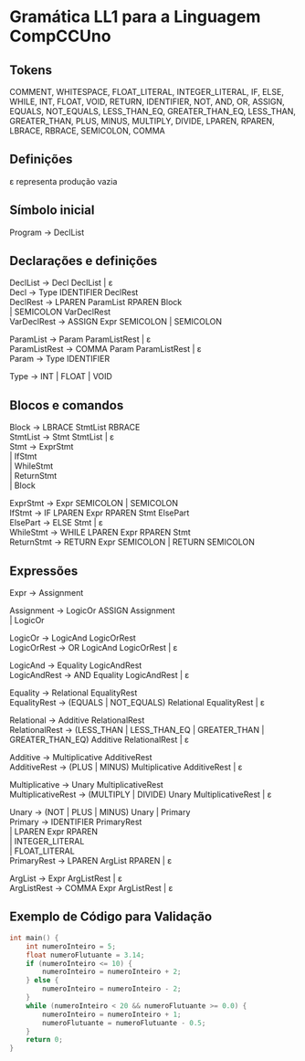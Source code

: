 # Gramática LL1 para a Linguagem CompCCUno

## Tokens
COMMENT, WHITESPACE, FLOAT_LITERAL, INTEGER_LITERAL, IF, ELSE, WHILE, INT, FLOAT, VOID, RETURN, IDENTIFIER, NOT, AND, OR, ASSIGN, EQUALS, NOT_EQUALS, LESS_THAN_EQ, GREATER_THAN_EQ, LESS_THAN, GREATER_THAN, PLUS, MINUS, MULTIPLY, DIVIDE, LPAREN, RPAREN, LBRACE, RBRACE, SEMICOLON, COMMA

## Definições
ε representa produção vazia

## Símbolo inicial
Program → DeclList

## Declarações e definições
DeclList → Decl DeclList | ε  
Decl → Type IDENTIFIER DeclRest  
DeclRest → LPAREN ParamList RPAREN Block  
           | SEMICOLON VarDeclRest  
VarDeclRest → ASSIGN Expr SEMICOLON | SEMICOLON  

ParamList → Param ParamListRest | ε  
ParamListRest → COMMA Param ParamListRest | ε  
Param → Type IDENTIFIER  

Type → INT | FLOAT | VOID  

## Blocos e comandos
Block → LBRACE StmtList RBRACE  
StmtList → Stmt StmtList | ε  
Stmt → ExprStmt  
      | IfStmt  
      | WhileStmt  
      | ReturnStmt  
      | Block  

ExprStmt → Expr SEMICOLON | SEMICOLON  
IfStmt → IF LPAREN Expr RPAREN Stmt ElsePart  
ElsePart → ELSE Stmt | ε  
WhileStmt → WHILE LPAREN Expr RPAREN Stmt  
ReturnStmt → RETURN Expr SEMICOLON | RETURN SEMICOLON  

## Expressões
Expr → Assignment  

Assignment → LogicOr ASSIGN Assignment  
            | LogicOr  

LogicOr → LogicAnd LogicOrRest  
LogicOrRest → OR LogicAnd LogicOrRest | ε  

LogicAnd → Equality LogicAndRest  
LogicAndRest → AND Equality LogicAndRest | ε  

Equality → Relational EqualityRest  
EqualityRest → (EQUALS | NOT_EQUALS) Relational EqualityRest | ε  

Relational → Additive RelationalRest  
RelationalRest → (LESS_THAN | LESS_THAN_EQ | GREATER_THAN | GREATER_THAN_EQ) Additive RelationalRest | ε  

Additive → Multiplicative AdditiveRest  
AdditiveRest → (PLUS | MINUS) Multiplicative AdditiveRest | ε  

Multiplicative → Unary MultiplicativeRest  
MultiplicativeRest → (MULTIPLY | DIVIDE) Unary MultiplicativeRest | ε  

Unary → (NOT | PLUS | MINUS) Unary | Primary  
Primary → IDENTIFIER PrimaryRest  
         | LPAREN Expr RPAREN  
         | INTEGER_LITERAL  
         | FLOAT_LITERAL  
PrimaryRest → LPAREN ArgList RPAREN | ε  

ArgList → Expr ArgListRest | ε  
ArgListRest → COMMA Expr ArgListRest | ε

## Exemplo de Código para Validação

```c
int main() {
    int numeroInteiro = 5;
    float numeroFlutuante = 3.14;
    if (numeroInteiro <= 10) {
        numeroInteiro = numeroInteiro + 2;
    } else {
        numeroInteiro = numeroInteiro - 2;
    }
    while (numeroInteiro < 20 && numeroFlutuante >= 0.0) {
        numeroInteiro = numeroInteiro + 1;
        numeroFlutuante = numeroFlutuante - 0.5;
    }
    return 0;
}
```
